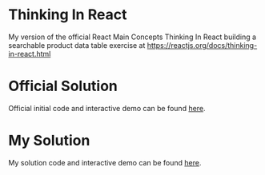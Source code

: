 # Thinking In React
My version of the official React Main Concepts Thinking In React building a searchable product data table exercise at 
https://reactjs.org/docs/thinking-in-react.html

# Official Solution
Official initial code and interactive demo can be found [here](https://codepen.io/gaearon/pen/LzWZvb).

# My Solution
My solution code and interactive demo can be found [here](https://codepen.io/DaveWork26/pen/jOOxpNY?editors=1111).


